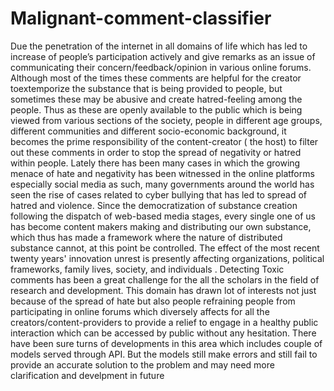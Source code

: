 # Malignant-comment-classifier

Due the penetration of the internet in all domains of life which has led to increase of people’s participation actively
and give remarks as an issue of communicating their concern/feedback/opinion in various online forums. Although
most of the times these comments are helpful for the creator toextemporize the substance that is being provided to
people, but sometimes these may be abusive and create hatred-feeling among the people. Thus as these are openly
available to the public which is being viewed from various sections of the society, people in different age groups,
different communities and different socio-economic background, it becomes the prime responsibility of the
content-creator ( the host) to filter out these comments in order to stop the spread of negativity or hatred within
people.
Lately there has been many cases in which the growing menace of hate and negativity has been witnessed in the
online platforms especially social media as such, many governments around the world has seen the rise of cases
related to cyber bullying that has led to spread of hatred and violence.
Since the democratization of substance creation following the dispatch of web-based media stages, every single
one of us has become content makers making and distributing our own substance, which thus has made a
framework where the nature of distributed substance cannot, at this point be controlled. The effect of the most
recent twenty years' innovation unrest is presently affecting organizations, political frameworks, family lives,
society, and individuals 
.
Detecting Toxic comments has been a great challenge for the all the scholars in the field of research and
development. This domain has drawn lot of interests not just because of the spread of hate but also people refraining
people from participating in online forums which diversely affects for all the creators/content-providers to provide
a relief to engage in a healthy public interaction which can be accessed by public without any hesitation.
There have been sure turns of developments in this area which includes couple of models served through API. But
the models still make errors and still fail to provide an accurate solution to the problem and may need more clarification and develpment in future
